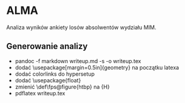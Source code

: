 # ALMA
Analiza wyników ankiety losów absolwentów wydziału MIM.

## Generowanie analizy

- pandoc -f markdown writeup.md -s -o writeup.tex
- dodać \usepackage[margin=0.5in]{geometry} na początku latexa
- dodać colorlinks do hypersetup
- dodać \usepackage{float}
- zmienić \def\fps@figure{htbp} na {H}
- pdflatex writeup.tex

